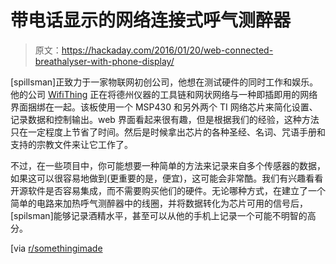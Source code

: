 # 带电话显示的网络连接式呼气测醉器

> 原文：<https://hackaday.com/2016/01/20/web-connected-breathalyser-with-phone-display/>

[spillsman]正致力于一家物联网初创公司，他想在测试硬件的同时工作和娱乐。他的公司 [WifiThing](https://www.kickstarter.com/projects/180874809/wifithing?) 正在将德州仪器的工具链和网状网络与一种即插即用的网络界面捆绑在一起。该板使用一个 MSP430 和另外两个 TI 网络芯片来简化设置、记录数据和控制输出。web 界面看起来很有趣，但是根据我们的经验，这种方法只在一定程度上节省了时间。然后是时候拿出芯片的各种圣经、名词、咒语手册和支持的宗教文件来让它工作了。

不过，在一些项目中，你可能想要一种简单的方法来记录来自多个传感器的数据，如果这可以很容易地做到(更重要的是，便宜)，这可能会非常酷。我们有兴趣看看开源软件是否容易集成，而不需要购买他们的硬件。无论哪种方式，在建立了一个简单的电路来加热呼气测醉器中的线圈，并将数据转化为芯片可用的信号后，[spilsman]能够记录酒精水平，甚至可以从他的手机上记录一个可能不明智的高分。

[via [r/somethingimade](https://www.reddit.com/r/somethingimade/comments/40mhiz/web_connected_breathalyser_with_phone_display/)